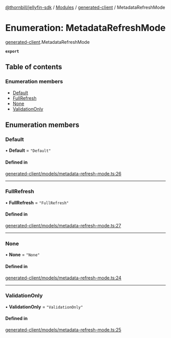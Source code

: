 [@thornbill/jellyfin-sdk](../README.md) / [Modules](../modules.md) / [generated-client](../modules/generated_client.md) / MetadataRefreshMode

# Enumeration: MetadataRefreshMode

[generated-client](../modules/generated_client.md).MetadataRefreshMode

**`export`**

## Table of contents

### Enumeration members

- [Default](generated_client.MetadataRefreshMode.md#default)
- [FullRefresh](generated_client.MetadataRefreshMode.md#fullrefresh)
- [None](generated_client.MetadataRefreshMode.md#none)
- [ValidationOnly](generated_client.MetadataRefreshMode.md#validationonly)

## Enumeration members

### Default

• **Default** = `"Default"`

#### Defined in

[generated-client/models/metadata-refresh-mode.ts:26](https://github.com/thornbill/jellyfin-sdk-typescript/blob/b5d0506/src/generated-client/models/metadata-refresh-mode.ts#L26)

___

### FullRefresh

• **FullRefresh** = `"FullRefresh"`

#### Defined in

[generated-client/models/metadata-refresh-mode.ts:27](https://github.com/thornbill/jellyfin-sdk-typescript/blob/b5d0506/src/generated-client/models/metadata-refresh-mode.ts#L27)

___

### None

• **None** = `"None"`

#### Defined in

[generated-client/models/metadata-refresh-mode.ts:24](https://github.com/thornbill/jellyfin-sdk-typescript/blob/b5d0506/src/generated-client/models/metadata-refresh-mode.ts#L24)

___

### ValidationOnly

• **ValidationOnly** = `"ValidationOnly"`

#### Defined in

[generated-client/models/metadata-refresh-mode.ts:25](https://github.com/thornbill/jellyfin-sdk-typescript/blob/b5d0506/src/generated-client/models/metadata-refresh-mode.ts#L25)
